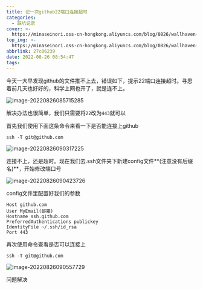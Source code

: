 ```yaml
---
title: 记一次github22端口连接超时
categories:
  - 踩坑记录
cover: >-
  https://minaseinori.oss-cn-hongkong.aliyuncs.com/blog/0826/wallhaven-z8l7rg_1920x1080.png
top_img: >-
  https://minaseinori.oss-cn-hongkong.aliyuncs.com/blog/0826/wallhaven-z8l7rg_1920x1080.png
abbrlink: 27c06239
date: 2022-08-26 08:54:47
tags:
---
```


今天一大早发现github的文件推不上去，错误如下，提示22端口连接超时。寻思着前几天也好好的，科学上网也开了，就是连不上。

![image-20220826085715285](https://minaseinori.oss-cn-hongkong.aliyuncs.com/%E6%95%99%E5%AD%A6%E7%9B%AE%E5%BD%95/202208260857354.png)

解决办法也很简单，我们只需要将`22`改为`443`就可以

首先我们使用下面这条命令来看一下是否能连接上github

```shell
ssh -T git@github.com
```

![image-20220826090317225](https://minaseinori.oss-cn-hongkong.aliyuncs.com/%E6%95%99%E5%AD%A6%E7%9B%AE%E5%BD%95/202208260903262.png)

连接不上，还是超时。现在我们去.ssh文件夹下新建config文件**(注意没有后缀名)**，开始修改端口号

![image-20220826090423726](https://minaseinori.oss-cn-hongkong.aliyuncs.com/%E6%95%99%E5%AD%A6%E7%9B%AE%E5%BD%95/202208260904770.png)

config文件里配置好我们的参数

```shell
Host github.com
User MyEmail(邮箱)
Hostname ssh.github.com
PreferredAuthentications publickey
IdentityFile ~/.ssh/id_rsa
Port 443
```

再次使用命令查看是否可以连接上

```
ssh -T git@github.com
```

![image-20220826090557729](https://minaseinori.oss-cn-hongkong.aliyuncs.com/%E6%95%99%E5%AD%A6%E7%9B%AE%E5%BD%95/202208260905765.png)

问题解决

